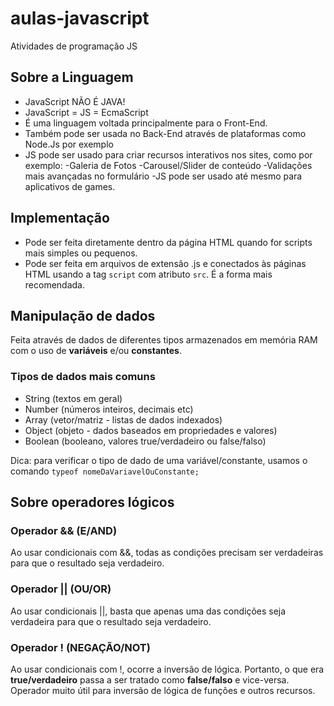 # aulas-javascript
 Atividades de programação JS

 ## Sobre a Linguagem

 - JavaScript NÃO É JAVA!
 - JavaScript = JS = EcmaScript
 - É uma linguagem voltada principalmente para o Front-End.
 - Também pode ser usada no Back-End através de plataformas como Node.Js por exemplo
- JS pode ser usado para criar recursos interativos nos sites, como por exemplo:
    -Galeria de Fotos
    -Carousel/Slider de conteúdo
    -Validações mais avançadas no formulário
-JS pode ser usado até mesmo para aplicativos de games.

## Implementação

- Pode ser feita diretamente dentro da página HTML quando for scripts mais simples ou pequenos.
- Pode ser feita em arquivos de extensão .js e conectados às páginas HTML usando a tag `script` com atributo `src`. É a forma mais recomendada.

## Manipulação de dados

Feita através de dados de diferentes tipos armazenados em memória RAM com o uso de **variáveis** e/ou **constantes**.

### Tipos de dados mais comuns

- String (textos em geral)
- Number (números inteiros, decimais etc)
- Array (vetor/matriz - listas de dados indexados)
- Object (objeto - dados baseados em propriedades e valores)
- Boolean (booleano, valores true/verdadeiro ou false/falso)

Dica: para verificar o tipo de dado de uma variável/constante, usamos o comando `typeof nomeDaVariavelOuConstante;`

## Sobre operadores lógicos

### Operador && (E/AND)

Ao usar condicionais com &&, todas as condições precisam ser verdadeiras para que o resultado seja verdadeiro.

### Operador || (OU/OR)

Ao usar condicionais ||, basta que apenas uma das condições seja verdadeira para que o resultado seja verdadeiro.

### Operador ! (NEGAÇÃO/NOT)

Ao usar condicionais com !, ocorre a inversão de lógica. Portanto, o que era **true/verdadeiro** passa a ser tratado como **false/falso** e vice-versa. Operador muito útil para inversão de lógica de funções e outros recursos.